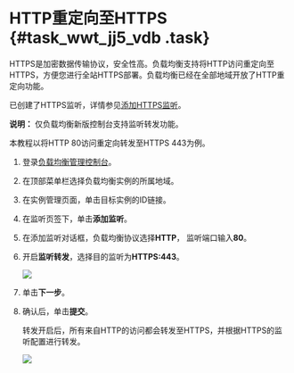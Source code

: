 # HTTP重定向至HTTPS {#task_wwt_jj5_vdb .task}

HTTPS是加密数据传输协议，安全性高。负载均衡支持将HTTP访问重定向至HTTPS，方便您进行全站HTTPS部署。负载均衡已经在全部地域开放了HTTP重定向功能。

已创建了HTTPS监听，详情参见[添加HTTPS监听](../intl.zh-CN/用户指南/监听/添加HTTPS监听.md#)。

**说明：** 仅负载均衡新版控制台支持监听转发功能。

本教程以将HTTP 80访问重定向转发至HTTPS 443为例。

1.  登录[负载均衡管理控制台](https://slb.console.aliyun.com/slb/)。 
2.  在顶部菜单栏选择负载均衡实例的所属地域。 
3.  在实例管理页面，单击目标实例的ID链接。 
4.  在监听页签下，单击**添加监听**。 
5.  在添加监听对话框，负载均衡协议选择**HTTP**， 监听端口输入**80**。 
6.  开启**监听转发**，选择目的监听为**HTTPS:443**。 

    ![](http://static-aliyun-doc.oss-cn-hangzhou.aliyuncs.com/assets/img/18827/155801005810550_zh-CN.png)

7.  单击**下一步**。 
8.  确认后，单击**提交**。 

    转发开启后，所有来自HTTP的访问都会转发至HTTPS，并根据HTTPS的监听配置进行转发。

    ![](http://static-aliyun-doc.oss-cn-hangzhou.aliyuncs.com/assets/img/18827/155801005910551_zh-CN.png)


